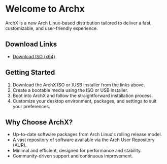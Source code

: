 # Welcome to Archx

ArchX is a new Arch Linux-based distribution tailored to deliver a fast, customizable, and user-friendly experience. 

## Download Links
- [Download ISO (x64)](https://github.com/archxlinux/archiso/releases)

## Getting Started
1. Download the ArchX ISO or )USB installer from the links above.
2. Create a bootable media using the ISO or USB installer.
3. Boot into ArchX and follow the straightforward installation process.
4. Customize your desktop environment, packages, and settings to suit your preferences.

## Why Choose ArchX?
- Up-to-date software packages from Arch Linux's rolling release model.
- A vast repository of software available via the Arch User Repository (AUR).
- Minimal and efficient, designed for performance and stability.
- Community-driven support and continuous improvement.
